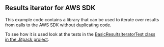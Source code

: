 Results iterator for AWS SDK
----------------------------

This example code contains a library that can be used to iterate over results from calls to the AWS SDK without duplicating code.

To see how it is used look at the tests in the [BasicResultsIteratorTest class in the Jitpack project](../../results-iterator-jitpack/java/src/test/java/com/awslabs/aws/iot/resultsiterator/BasicResultsIteratorTest.java).
